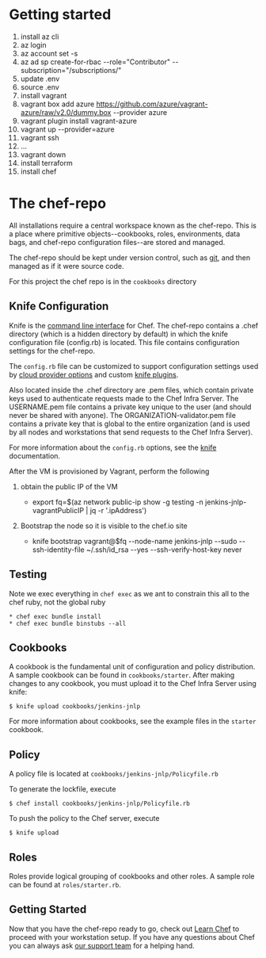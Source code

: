 # Getting started

1. install az cli
1. az login
1. az account set -s <subid>
1. az ad sp create-for-rbac --role="Contributor" --subscription="/subscriptions/<subid>"
1. update .env
1. source .env
1. install vagrant
1. vagrant box add azure https://github.com/azure/vagrant-azure/raw/v2.0/dummy.box --provider azure
1. vagrant plugin install vagrant-azure
1. vagrant up --provider=azure
1. vagrant ssh
1. ...
1.  vagrant down
1. install terraform
1. install chef

# The chef-repo

All installations require a central workspace known as the chef-repo. This is a place where primitive objects--cookbooks, roles, environments, data bags, and chef-repo configuration files--are stored and managed.

The chef-repo should be kept under version control, such as [git](https://git-scm.com/), and then managed as if it were source code.

For this project the chef repo is in the `cookbooks` directory 

## Knife Configuration

Knife is the [command line interface](https://docs.chef.io/workstation/knife/) for Chef. The chef-repo contains a .chef directory (which is a hidden directory by default) in which the knife configuration file (config.rb) is located. This file contains configuration settings for the chef-repo.

The `config.rb` file can be customized to support configuration settings used by [cloud provider options](https://docs.chef.io/plugin_knife/) and custom [knife plugins](https://docs.chef.io/plugin_knife_custom/).

Also located inside the .chef directory are .pem files, which contain private keys used to authenticate requests made to the Chef Infra Server. The USERNAME.pem file contains a private key unique to the user (and should never be shared with anyone). The ORGANIZATION-validator.pem file contains a private key that is global to the entire organization (and is used by all nodes and workstations that send requests to the Chef Infra Server).

For more information about the `config.rb` options, see the [knife](https://docs.chef.io/workstation/config_rb/) documentation.

After the VM is provisioned by Vagrant, perform the following

1. obtain the public IP of the VM
    
    * export fq=$(az network public-ip show -g testing -n jenkins-jnlp-vagrantPublicIP | jq -r '.ipAddress')

1. Bootstrap the node so it is visible to the chef.io site

    * knife bootstrap vagrant@$fq --node-name jenkins-jnlp --sudo --ssh-identity-file ~/.ssh/id_rsa --yes --ssh-verify-host-key never

## Testing

Note we exec everything in `chef exec` as we ant to constrain this all to the chef ruby, not the global ruby

    * chef exec bundle install
    * chef exec bundle binstubs --all

## Cookbooks

A cookbook is the fundamental unit of configuration and policy distribution. A sample cookbook can be found in `cookbooks/starter`. After making changes to any cookbook, you must upload it to the Chef Infra Server using knife:

    $ knife upload cookbooks/jenkins-jnlp

For more information about cookbooks, see the example files in the `starter` cookbook.

## Policy

A policy file is located at `cookbooks/jenkins-jnlp/Policyfile.rb`

To generate the lockfile, execute

    $ chef install cookbooks/jenkins-jnlp/Policyfile.rb

To push the policy to the Chef server, execute

    $ knife upload 
## Roles

Roles provide logical grouping of cookbooks and other roles. A sample role can be found at `roles/starter.rb`.

## Getting Started

Now that you have the chef-repo ready to go, check out [Learn Chef](https://learn.chef.io/) to proceed with your workstation setup. If you have any questions about Chef you can always ask [our support team](https://www.chef.io/support/) for a helping hand.
